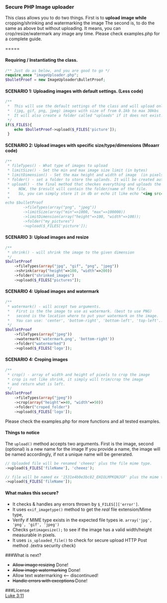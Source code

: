 ###  Secure PHP Image uploader
This class allows you to do two things.
First is to **upload image while** cropping/shrinking and watermarking the image
The second is, to do the same as above but without uploading.
It means, you can crop/resize/watermark any image any time.
Please check examples.php for a complete guide. 


=====
#### Requiring / Instantiating the class.
````php
/** Just do as below, and you are good to go */
require_once "imageUploader.php";
$bulletProof = new ImageUploader\BulletProof;
````

#### SCENARIO 1: Uploading images with default settings. (Less code)
````php
/**
 *  This will use the default settings of the class and will upload only
 *  (jpg, gif, png, jpeg) images with size of from 0.1kb to max 30kbs
 *  It will also create a folder called "uploads" if it does not exist.
 */ 
if($_FILES){
    echo $bulletProof->upload($_FILES['picture']);
 }
````

#### SCENARIO 2: Upload images with specific size/type/dimensions (Moaarr code)
````php
/**
 * fileTypes() - What type of images to upload
 * limitSize() - Set the min and max image size limit (in bytes)
 * limitDimension() - Set the max height and width of image  (in pixels)
 * folder() - set a folder to store the uplands. It will be created automatically.
 * upload() - the final method that checkes everything and uploads the file
 *    NOW, the $result will contain the folder/name of the file.
 *    So, you can simply store it in db or echo it like echo "<img src='$result' />";
 *
echo $bulletProof
        ->fileTypes(array("png", "jpeg"))
        ->limitSize(array("min"=>1000, "max"=>100000))
        ->limitDimension(array("height"=>100, "width"=>100));
        ->folder("my_pictures")
        ->upload($_FILES['picture']);
````

#### SCENARIO 3: Upload images and resize
````php
/**
 * shrink() - will shrink the image to the given dimension
 */
$bulletProof
    ->fileTypes(array("jpg", "gif", "png", "jpeg"))
    ->shrink(array("height"=>100, "width"=>200))
    ->folder("shrinked_images")
    ->upload($_FILES["pictures"]);
````

#### SCENARIO 4: Upload images and watermark
````php
/**
 * watermark() - will accept two arguments.
 *   First is the the image to use as watermark. (best to use PNG)
 *   second is the location where to put your watermark on the image.
 *   You can use: 'center', 'bottom-right', 'bottom-left', 'top-left'...
 */
$bulletProof
    ->fileTypes(array("jpeg"))
    ->watermark('watermark.png', 'bottom-right'))
    ->folder("watermarked")
    ->upload($_FILES['logo']);
````


#### SCENARIO 4: Croping images
````php
/**
 * crop() - array of width and height of pixels to crop the image
 * crop is not like shrink, it simply will trim/crop the image
 * and return what is left.
 */
$bulletProof
    ->fileTypes(array("jpeg"))
    ->crop(array("height"=>40, "width"=>50))
    ->folder("croped_folder")
    ->upload($_FILES['logo']);
````

Please check the examples.php for more functions and all tested examples.


#### Things to notice
 The `upload()` method accepts two arguments. First is the image, second (optional) is a new name for the image
 If you provide a name, the image will be named accordingly, if not a unique name will be generated.
````php
// Uploaded file will be renamed 'cheeez' plus the file mime type.
->upload($_FILES['fileName'], 'cheeez');

// file will be named ex '1531e4b0e3bc82_EHIOLMPKQNJGF' plus the mime type
->upload($_FILES['fileName']);
````


#### What makes this secure?
* It checks & handles any errors thrown by `$_FILES[]['error']`.
* It uses `exif_imagetype()` method to get the *real* file extension/Mime type,
* Verify if MIME type exists in the expected file types ie. `array('jpg', 'png', 'gif', 'jpeg')`
* Checks `getimagesize();` to see if the image has a valid width/height measurable in pixels.
* It uses `is_uploaded_file()` to check for secure upload HTTP Post method .(extra security check)



###What is next? 
* <del>Allow image resizing</del> Done!
* <del>Allow image watermarking</del> Done! 
*  Allow text watermarking <-- discontinued!
* <del> Handle errors with exceptions </del> Done!



###License  
[Luke 3:11](http://www.kingjamesbibleonline.org/Luke-3-11/)

